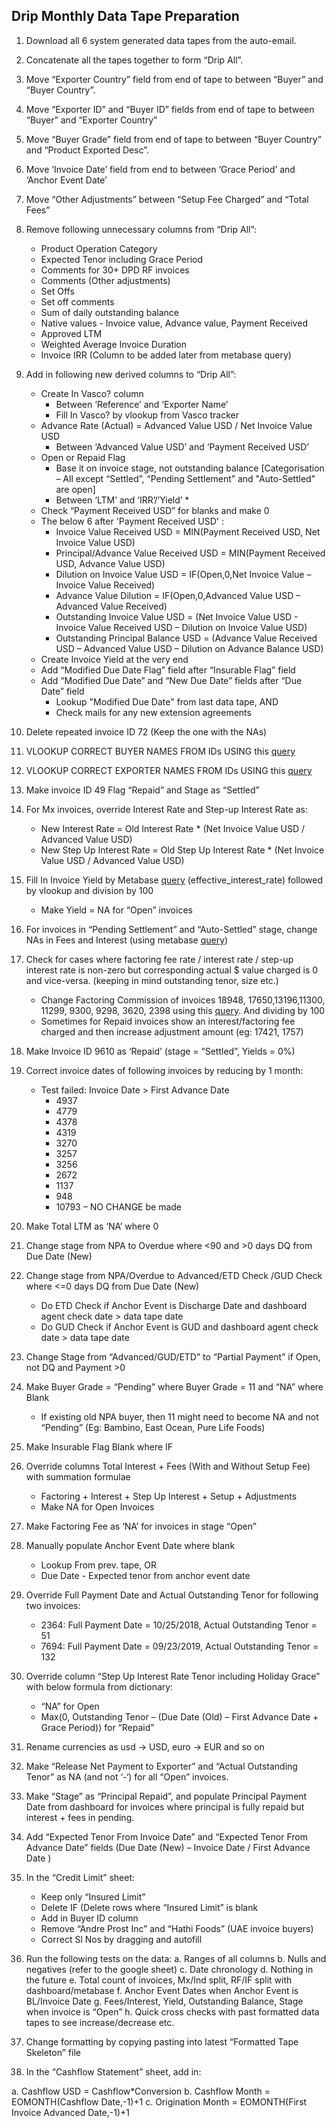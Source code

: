 ## Drip Monthly Data Tape Preparation

1.	Download all 6 system generated data tapes from the auto-email. 
3.	Concatenate all the tapes together to form “Drip All”. 
4.	Move “Exporter Country” field from end of tape to between “Buyer” and “Buyer Country”.
5.	Move “Exporter ID” and “Buyer ID” fields from end of tape to between “Buyer” and “Exporter Country”
6.	Move “Buyer Grade” field from end of tape to between “Buyer Country” and “Product Exported Desc”.
7.	Move ‘Invoice Date’ field from end to between ‘Grace Period’ and ‘Anchor Event Date’
8.	Move “Other Adjustments” between “Setup Fee Charged” and “Total Fees” 
9.	Remove following unnecessary columns from “Drip All”:
	- Product Operation Category
	- Expected Tenor including Grace Period
	- Comments for 30+ DPD RF invoices
	- Comments (Other adjustments)
	- Set Offs
	- Set off comments
	- Sum of daily outstanding balance
	- Native values - Invoice value, Advance value, Payment Received
	- Approved LTM
	- Weighted Average Invoice Duration
	- Invoice IRR (Column to be added later from metabase query)

9.	Add in following new derived columns to “Drip All”:
	- Create In Vasco? column
	  - Between ‘Reference’ and ‘Exporter Name’ 
	  - Fill In Vasco? by vlookup from Vasco tracker
    - Advance Rate (Actual) = Advanced Value USD / Net Invoice Value USD
      - Between ‘Advanced Value USD’ and ‘Payment Received USD’ 
    - Open or Repaid Flag
      - Base it on invoice stage, not outstanding balance [Categorisation – All except “Settled”, “Pending Settlement” and "Auto-Settled" are open]
      - Between ‘LTM’ and ‘IRR’/’Yield’ *
    - Check “Payment Received USD” for blanks and make 0
    - The below 6 after 'Payment Received USD' : 
      - Invoice Value Received USD = MIN(Payment Received USD, Net Invoice Value USD) 
      - Principal/Advance Value Received USD = MIN(Payment Received USD, Advance Value USD) 
      - Dilution on Invoice Value USD = IF(Open,0,Net Invoice Value – Invoice Value Received) 
      - Advance Value Dilution = IF(Open,0,Advanced Value USD – Advanced Value Received)
      - Outstanding Invoice Value USD = (Net Invoice Value USD - Invoice Value Received USD – Dilution on Invoice Value USD) 
      - Outstanding Principal Balance USD = (Advance Value Received USD – Advanced Value USD – Dilution on Advance Balance USD) 
     - Create Invoice Yield at the very end 
     - Add “Modified Due Date Flag” field after “Insurable Flag” field
     - Add “Modified Due Date” and “New Due Date” fields after “Due Date” field
       - Lookup "Modified Due Date" from last data tape, AND
       - Check mails for any new extension agreements

10. Delete repeated invoice ID 72 (Keep the one with the NAs) 
11. VLOOKUP CORRECT BUYER NAMES FROM IDs USING this [query](https://data.dripcapital.com/question/2208) 
12.	VLOOKUP CORRECT EXPORTER NAMES FROM IDs USING this [query](https://data.dripcapital.com/question/1804)
13.	Make invoice ID 49 Flag “Repaid” and Stage as “Settled” 
14.	For Mx invoices, override Interest Rate and Step-up Interest Rate as: 
    - New Interest Rate = Old Interest Rate * (Net Invoice Value USD / Advanced Value USD) 
    - New Step Up Interest Rate = Old Step Up Interest Rate * (Net Invoice Value USD / Advanced Value USD) 

14.	Fill In Invoice Yield by Metabase [query](https://data.dripcapital.com/question/1685) (effective_interest_rate) followed by vlookup and division by 100 
    - Make Yield = NA for “Open” invoices 
15.	For invoices in “Pending Settlement” and “Auto-Settled” stage, change NAs in Fees and Interest (using metabase [query](https://data.dripcapital.com/question/1703)) 
16.	Check for cases where factoring fee rate / interest rate / step-up interest rate is non-zero but corresponding actual $ value charged is 0 and vice-versa. (keeping in mind outstanding tenor, size etc.)
    - Change Factoring Commission of invoices 18948, 17650,13196,11300, 11299, 9300, 9298, 3620, 2398 using this [query](https://data.dripcapital.com/question/1978). And dividing by 100 
    - Sometimes for Repaid invoices show an interest/factoring fee charged and then increase adjustment amount (eg: 17421, 1757) 
17.	Make Invoice ID 9610 as ‘Repaid’ (stage = “Settled”, Yields = 0%) 
18.	Correct invoice dates of following invoices by reducing by 1 month: 
    - Test failed: Invoice Date > First Advance Date
      - 4937
      - 4779
      - 4378
      - 4319
      - 3270
      - 3257
      - 3256
      - 2672
      - 1137
      - 948
      - 10793 – NO CHANGE be made
19.	Make Total LTM as ‘NA’ where 0 
20.	Change stage from NPA to Overdue where <90 and >0 days DQ from Due Date (New)
21.	Change stage from NPA/Overdue to Advanced/ETD Check /GUD Check where <=0 days DQ from Due Date (New)
    - Do ETD Check if Anchor Event is Discharge Date and dashboard agent check date > data tape date
    - Do GUD Check if Anchor Event is GUD and dashboard agent check date > data tape date
22.	Change Stage from “Advanced/GUD/ETD” to “Partial Payment” if Open, not DQ and Payment >0 
23.	Make Buyer Grade = “Pending” where Buyer Grade = 11 and “NA” where Blank 
    - If existing old NPA buyer, then 11 might need to become NA and not “Pending” (Eg: Bambino, East Ocean, Pure Life Foods)  
24.	Make Insurable Flag Blank where IF 
25.	Override columns Total Interest + Fees (With and Without Setup Fee) with summation formulae  
    - Factoring + Interest + Step Up Interest + Setup + Adjustments 
    - Make NA for Open Invoices 
26.	Make Factoring Fee as ‘NA’ for invoices in stage “Open” 
27.	Manually populate Anchor Event Date where blank
    - Lookup From prev. tape, OR
    - Due Date - Expected tenor from anchor event date 
29.	Override Full Payment Date and Actual Outstanding Tenor for following two invoices:
    - 2364: Full Payment Date = 10/25/2018, Actual Outstanding Tenor = 51
    - 7694: Full Payment Date = 09/23/2019, Actual Outstanding Tenor = 132
30.	Override column “Step Up Interest Rate Tenor including Holiday Grace” with below formula from dictionary:
    - “NA” for Open
    - Max(0, Outstanding Tenor – (Due Date (Old) – First Advance Date + Grace Period)) for “Repaid” 
31.	Rename currencies as usd -> USD, euro -> EUR and so on 
32.	Make “Release Net Payment to Exporter” and “Actual Outstanding Tenor” as NA (and not ‘-‘) for all “Open” invoices. 
33.	Make “Stage” as “Principal Repaid”, and populate Principal Payment Date from dashboard for invoices where principal is fully repaid but interest + fees in pending. 
34.	Add “Expected Tenor From Invoice Date” and “Expected Tenor From Advance Date” fields (Due Date (New) – Invoice Date / First Advance Date ) 
35.	In the “Credit Limit” sheet:
    - Keep only “Insured Limit”
    - Delete IF (Delete rows where “Insured Limit” is blank
    - Add in Buyer ID column 
    - Remove “Andre Prost Inc” and “Hathi Foods” (UAE invoice buyers) 
    - Correct Sl Nos by dragging and autofill 

35.	Run the following tests on the data: 
a.	Ranges of all columns
b.	Nulls and negatives (refer to  the google sheet)
c.	Date chronology 
d.	Nothing in the future
e.	Total count of invoices, Mx/Ind split, RF/IF split with dashboard/metabase
f.	Anchor Event Dates when Anchor Event is BL/Invoice Date
g.	Fees/Interest, Yield, Outstanding Balance, Stage when invoice is “Open”
h.	Quick cross checks with past formatted data tapes to see increase/decrease etc. 

36.	Change formatting by copying pasting into latest “Formatted Tape Skeleton” file 

37.	In the “Cashflow Statement” sheet, add in:

a.	Cashflow USD = Cashflow*Conversion
b.	Cashflow Month = EOMONTH(Cashflow Date,-1)+1
c.	Origination Month = EOMONTH(First Invoice Advanced Date,-1)+1






